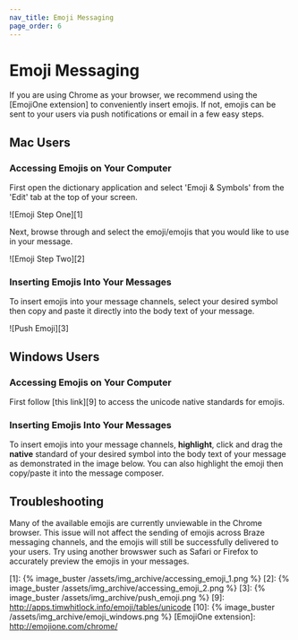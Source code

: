 ```yaml
---
nav_title: Emoji Messaging
page_order: 6
---
```

# Emoji Messaging

If you are using Chrome as your browser, we recommend using the [EmojiOne extension] to conveniently insert emojis. If not, emojis can be sent to your users via push notifications or email in a few easy steps.

## Mac Users

### Accessing Emojis on Your Computer

First open the dictionary application and select 'Emoji & Symbols' from the 'Edit' tab at the top of your screen.

![Emoji Step One][1]

Next, browse through and select the emoji/emojis that you would like to use in your message.

![Emoji Step Two][2]

### Inserting Emojis Into Your Messages

To insert emojis into your message channels, select your desired symbol then copy and paste it directly into the body text of your message.

![Push Emoji][3]

## Windows Users

### Accessing Emojis on Your Computer

First follow [this link][9] to access the unicode native standards for emojis.

### Inserting Emojis Into Your Messages

To insert emojis into your message channels, **highlight**, click and drag the __native__ standard of your desired symbol into the body text of your message as demonstrated in the image below. You can also highlight the emoji then copy/paste it into the message composer.

## Troubleshooting

Many of the available emojis are currently unviewable in the Chrome browser. This issue will not affect the sending of emojis across Braze messaging channels, and the emojis will still be successfully delivered to your users. Try using another browswer such as Safari or Firefox to accurately preview the emojis in your messages.

[1]: {% image_buster /assets/img_archive/accessing_emoji_1.png %}
[2]: {% image_buster /assets/img_archive/accessing_emoji_2.png %}
[3]: {% image_buster /assets/img_archive/push_emoji.png %}
[9]: http://apps.timwhitlock.info/emoji/tables/unicode
[10]: {% image_buster /assets/img_archive/emoji_windows.png %}
[EmojiOne extension]: http://emojione.com/chrome/
